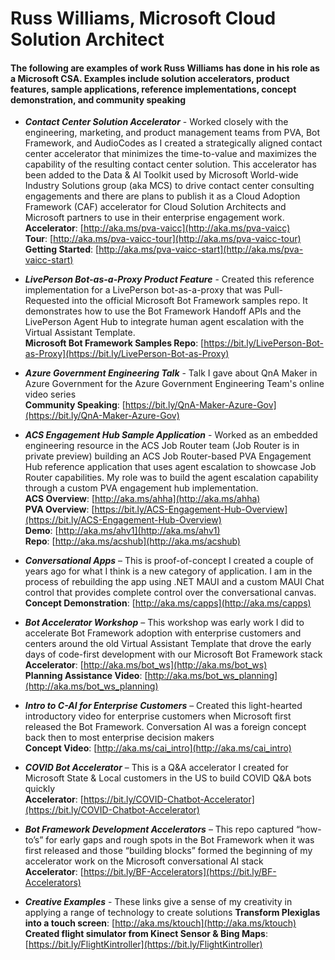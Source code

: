 # Russ Williams, Microsoft Cloud Solution Architect
#### The following are examples of work Russ Williams has done in his role as a Microsoft CSA.  Examples include solution accelerators, product features, sample applications, reference implementations, concept demonstration, and community speaking

* ***Contact Center Solution Accelerator*** - Worked closely with the engineering, marketing, and product management teams from PVA, Bot Framework, and AudioCodes as I created a strategically aligned contact center accelerator that minimizes the time-to-value and maximizes the capability of the resulting contact center solution.  This accelerator has been added to the Data & AI Toolkit used by Microsoft World-wide Industry Solutions group (aka MCS) to drive contact center consulting engagements and there are plans to publish it as a Cloud Adoption Framework (CAF) accelerator for Cloud Solution Architects and Microsoft partners to use in their enterprise engagement work.  
**Accelerator**: [http://aka.ms/pva-vaicc](http://aka.ms/pva-vaicc)  
**Tour**: [http://aka.ms/pva-vaicc-tour](http://aka.ms/pva-vaicc-tour)  
**Getting Started**: [http://aka.ms/pva-vaicc-start](http://aka.ms/pva-vaicc-start)

* ***LivePerson Bot-as-a-Proxy Product Feature*** - Created this reference implementation for a LivePerson bot-as-a-proxy that was Pull-Requested into the official Microsoft Bot Framework samples repo.  It demonstrates how to use the Bot Framework Handoff APIs and the LivePerson Agent Hub to integrate human agent escalation with the Virtual Assistant Template.  
**Microsoft Bot Framework Samples Repo**: [https://bit.ly/LivePerson-Bot-as-Proxy](https://bit.ly/LivePerson-Bot-as-Proxy)

* ***Azure Government Engineering Talk*** - Talk I gave about QnA Maker in Azure Government for the Azure Government Engineering Team's online video series  
**Community Speaking**: [https://bit.ly/QnA-Maker-Azure-Gov](https://bit.ly/QnA-Maker-Azure-Gov)

* ***ACS Engagement Hub Sample Application*** - Worked as an embedded engineering resource in the ACS Job Router team (Job Router is in private preview) building an ACS Job Router-based PVA Engagement Hub reference application that uses agent escalation to showcase Job Router capabilities.  My role was to build the agent escalation capability through a custom PVA engagement hub implementation.  
**ACS Overview**: [http://aka.ms/ahha](http://aka.ms/ahha)  
**PVA Overview**: [https://bit.ly/ACS-Engagement-Hub-Overview](https://bit.ly/ACS-Engagement-Hub-Overview)  
**Demo**: [http://aka.ms/ahv1](http://aka.ms/ahv1)  
**Repo**: [http://aka.ms/acshub](http://aka.ms/acshub)

* ***Conversational Apps*** – This is proof-of-concept I created a couple of years ago for what I think is a new category of application.  I am in the process of rebuilding the app using .NET MAUI and a custom MAUI Chat control that provides complete control over the conversational canvas.  
**Concept Demonstration**: [http://aka.ms/capps](http://aka.ms/capps)

* ***Bot Accelerator Workshop*** – This workshop was early work I did to accelerate Bot Framework adoption with enterprise customers and centers around the old Virtual Assistant Template that drove the early days of code-first development with our Microsoft Bot Framework stack  
**Accelerator**: [http://aka.ms/bot_ws](http://aka.ms/bot_ws)  
**Planning Assistance Video**: [http://aka.ms/bot_ws_planning](http://aka.ms/bot_ws_planning)

* ***Intro to C-AI for Enterprise Customers*** – Created this light-hearted introductory video for enterprise customers when Microsoft first released the Bot Framework.  Conversation AI was a foreign concept back then to most enterprise decision makers  
**Concept Video**:  [http://aka.ms/cai_intro](http://aka.ms/cai_intro) 

* ***COVID Bot Accelerator*** – This is a Q&A accelerator I created for Microsoft State & Local customers in the US to build COVID Q&A bots quickly  
**Accelerator**: [https://bit.ly/COVID-Chatbot-Accelerator](https://bit.ly/COVID-Chatbot-Accelerator)

* ***Bot Framework Development Accelerators*** – This repo captured “how-to’s” for early gaps and rough spots in the Bot Framework when it was first released and those “building blocks” formed the beginning of my accelerator work on the Microsoft conversational AI stack  
**Accelerator**: [https://bit.ly/BF-Accelerators](https://bit.ly/BF-Accelerators)

* ***Creative Examples*** - These links give a sense of my creativity in applying a range of technology to create solutions
**Transform Plexiglas into a touch screen**: [http://aka.ms/ktouch](http://aka.ms/ktouch)
**Created flight simulator from Kinect Sensor & Bing Maps**: [https://bit.ly/FlightKintroller](https://bit.ly/FlightKintroller)

